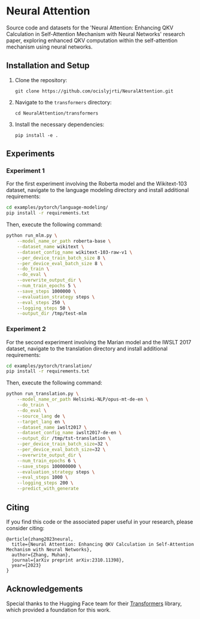 
# Neural Attention

Source code and datasets for the 'Neural Attention: Enhancing QKV Calculation in Self-Attention Mechanism with Neural Networks' research paper, exploring enhanced QKV computation within the self-attention mechanism using neural networks.

## Installation and Setup

1. Clone the repository:
   ```
   git clone https://github.com/ocislyjrti/NeuralAttention.git
   ```

2. Navigate to the `transformers` directory:
   ```
   cd NeuralAttention/transformers
   ```

3. Install the necessary dependencies:
   ```
   pip install -e .
   ```

## Experiments

### Experiment 1

For the first experiment involving the Roberta model and the Wikitext-103 dataset, navigate to the language modeling directory and install additional requirements:

```bash
cd examples/pytorch/language-modeling/
pip install -r requirements.txt
```

Then, execute the following command:

```bash
python run_mlm.py \
    --model_name_or_path roberta-base \
    --dataset_name wikitext \
    --dataset_config_name wikitext-103-raw-v1 \
    --per_device_train_batch_size 8 \
    --per_device_eval_batch_size 8 \
    --do_train \
    --do_eval \
    --overwrite_output_dir \
    --num_train_epochs 5 \
    --save_steps 1000000 \
    --evaluation_strategy steps \
    --eval_steps 250 \
    --logging_steps 50 \
    --output_dir /tmp/test-mlm
```

### Experiment 2

For the second experiment involving the Marian model and the IWSLT 2017 dataset, navigate to the translation directory and install additional requirements:

```bash
cd examples/pytorch/translation/
pip install -r requirements.txt
```

Then, execute the following command:

```bash
python run_translation.py \
    --model_name_or_path Helsinki-NLP/opus-mt-de-en \
    --do_train \
    --do_eval \
    --source_lang de \
    --target_lang en \
    --dataset_name iwslt2017 \
    --dataset_config_name iwslt2017-de-en \
    --output_dir /tmp/tst-translation \
    --per_device_train_batch_size=32 \
    --per_device_eval_batch_size=32 \
    --overwrite_output_dir \
    --num_train_epochs 6 \
    --save_steps 100000000 \
    --evaluation_strategy steps \
    --eval_steps 1000 \
    --logging_steps 200 \
    --predict_with_generate
```

## Citing

If you find this code or the associated paper useful in your research, please consider citing:

```
@article{zhang2023neural,
  title={Neural Attention: Enhancing QKV Calculation in Self-Attention Mechanism with Neural Networks},
  author={Zhang, Muhan},
  journal={arXiv preprint arXiv:2310.11398},
  year={2023}
}
```

## Acknowledgements

Special thanks to the Hugging Face team for their [Transformers](https://github.com/huggingface/transformers) library, which provided a foundation for this work.

